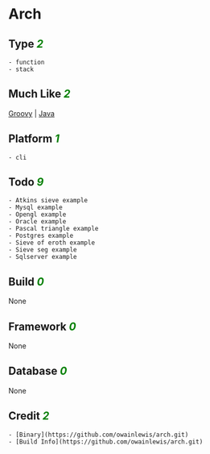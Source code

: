 # Arch

## Type <i style='color:green;'>2</i>
	- function
	- stack
## Much Like <i style='color:green;'>2</i>
[Groovy](GROOVY.md) | [Java](JAVA.md)
## Platform <i style='color:green;'>1</i>
	- cli
## Todo <i style='color:green;'>9</i>
	- Atkins sieve example
	- Mysql example
	- Opengl example
	- Oracle example
	- Pascal triangle example
	- Postgres example
	- Sieve of eroth example
	- Sieve seg example
	- Sqlserver example
## Build <i style='color:green;'>0</i>
None
## Framework <i style='color:green;'>0</i>
None
## Database <i style='color:green;'>0</i>
None
## Credit <i style='color:green;'>2</i>
	- [Binary](https://github.com/owainlewis/arch.git)
	- [Build Info](https://github.com/owainlewis/arch.git)
